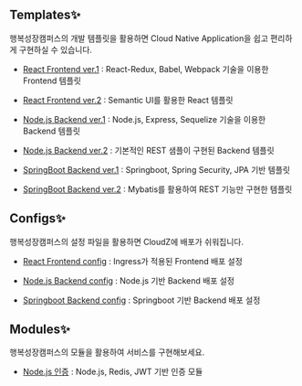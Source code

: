 ## Templates:sparkles:
행복성장캠퍼스의 개발 템플릿을 활용하면 Cloud Native Application을 쉽고 편리하게 구현하실 수 있습니다.

- [React Frontend ver.1](https://github.com/hitechinfo/template_frontend_react_001)
 : React-Redux, Babel, Webpack 기술을 이용한 Frontend 템플릿
 
- [React Frontend ver.2](https://github.com/hitechinfo/template_frontend_react_002)
 : Semantic UI를 활용한 React 템플릿

- [Node.js Backend ver.1](https://github.com/hitechinfo/template_backend_node_001)
 : Node.js, Express, Sequelize 기술을 이용한 Backend 템플릿

- [Node.js Backend ver.2](https://github.com/hitechinfo/template_backend_node_002)
 : 기본적인 REST 샘플이 구현된 Backend 템플릿

- [SpringBoot Backend ver.1](https://github.com/hitechinfo/template_backend_springboot_001)
 : Springboot, Spring Security, JPA 기반 템플릿

- [SpringBoot Backend ver.2](https://github.com/hitechinfo/template_backend_springboot_002)
 : Mybatis를 활용하여 REST 기능만 구현한 템플릿
 
## Configs:sparkles:
행복성장캠퍼스의 설정 파일을 활용하면 CloudZ에 배포가 쉬워집니다.

- [React Frontend config](https://github.com/hitechinfo/config_frontend_react_001)
: Ingress가 적용된 Frontend 배포 설정

- [Node.js Backend config](https://github.com/hitechinfo/config_backend_node_001)
: Node.js 기반 Backend 배포 설정

- [Springboot Backend config](https://github.com/hitechinfo/config_backend_springboot_001)
: Springboot 기반 Backend 배포 설정


## Modules:sparkles:
행복성장캠퍼스의 모듈을 활용하여 서비스를 구현해보세요.

- [Node.js 인증](https://github.com/hitechinfo/module_auth_node_001)
 : Node.js, Redis, JWT 기반 인증 모듈
